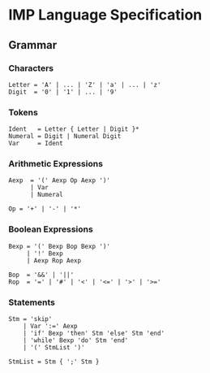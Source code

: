 # IMP Language Specification

## Grammar

### Characters

```
Letter = 'A' | ... | 'Z' | 'a' | ... | 'z'
Digit  = '0' | '1' | ... | '9'
```

### Tokens

```
Ident   = Letter { Letter | Digit }*
Numeral = Digit | Numeral Digit
Var     = Ident
```

### Arithmetic Expressions

```
Aexp  = '(' Aexp Op Aexp ')'
      | Var
      | Numeral

Op = '+' | '-' | '*'
```

### Boolean Expressions

```
Bexp = '(' Bexp Bop Bexp ')'
     | '!' Bexp
     | Aexp Rop Aexp

Bop  = '&&' | '||'
Rop  = '=' | '#' | '<' | '<=' | '>' | '>='
```

### Statements

```
Stm = 'skip'
    | Var ':=' Aexp
    | 'if' Bexp 'then' Stm 'else' Stm 'end'
    | 'while' Bexp 'do' Stm 'end'
    | '(' StmList ')'

StmList = Stm { ';' Stm }
```
